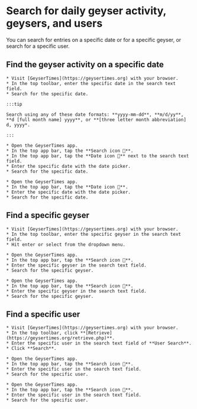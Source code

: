 # Search for daily geyser activity, geysers, and users

You can search for entries on a specific date or for a specific geyser, or search for a specific user.

## Find the geyser activity on a specific date
<Tabs groupId="os">
  <TabItem value="web" label="Website">

    * Visit [GeyserTimes](https://geysertimes.org) with your browser.
    * In the top toolbar, enter the specific date in the search text field.
    * Search for the specific date.
    
    :::tip
    
    Search using any of these date formats: **yyyy-mm-dd**, **m/d/yy**, **d [full month name] yyyy**, or **[three letter month abbreviation] d, yyyy*.
    
    :::

  </TabItem>
  <TabItem value="android" label="Android">

    * Open the GeyserTimes app.
    * In the top app bar, tap the **Search icon 🔎**.
    * In the top app bar, tap the **Date icon 📅** next to the search text field.
    * Enter the specific date with the date picker. 
    * Search for the specific date. 

  </TabItem>
  <TabItem value="iOS" label="iOS">

    * Open the GeyserTimes app.
    * In the top app bar, tap the **Date icon 📅**.
    * Enter the specific date with the date picker.
    * Search for the specific date. 

  </TabItem>
</Tabs>

## Find a specific geyser

<Tabs groupId="os">
  <TabItem value="web" label="Website">

    * Visit [GeyserTimes](https://geysertimes.org) with your browser.
    * In the top toolbar, enter the specific geyser in the search text field.
    * Hit enter or select from the dropdown menu.

  </TabItem>
  <TabItem value="android" label="Android">

    * Open the GeyserTimes app.
    * In the top app bar, tap the **Search icon 🔎**.
    * Enter the specific geyser in the search text field.
    * Search for the specific geyser. 

  </TabItem>
  <TabItem value="iOS" label="iOS">

    * Open the GeyserTimes app.
    * In the top app bar, tap the **Search icon 🔎**.
    * Enter the specific geyser in the search text field.
    * Search for the specific geyser. 

  </TabItem>
</Tabs>

## Find a specific user

<Tabs groupId="os">
  <TabItem value="web" label="Website">

    * Visit [GeyserTimes](https://geysertimes.org) with your browser.
    * In the top toolbar, click **[Retrieve](https://geysertimes.org/retrieve.php)**.
    * Enter the specific user in the search text field of **User Search**.
    * Click **Search**.

  </TabItem>
  <TabItem value="android" label="Android">

    * Open the GeyserTimes app.
    * In the top app bar, tap the **Search icon 🔎**.
    * Enter the specific user in the search text field.
    * Search for the specific user. 

  </TabItem>
  <TabItem value="iOS" label="iOS">

    * Open the GeyserTimes app.
    * In the top app bar, tap the **Search icon 🔎**.
    * Enter the specific user in the search text field.
    * Search for the specific user. 

  </TabItem>
</Tabs>